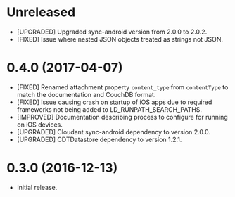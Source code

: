 # Unreleased
- [UPGRADED] Upgraded sync-android version from 2.0.0 to 2.0.2.
- [FIXED] Issue where nested JSON objects treated as strings not JSON.

# 0.4.0 (2017-04-07)

- [FIXED] Renamed attachment property `content_type` from `contentType` to match
  the documentation and CouchDB format.
- [FIXED] Issue causing crash on startup of iOS apps due to required frameworks not being added to LD_RUNPATH_SEARCH_PATHS.
- [IMPROVED] Documentation describing process to configure for running on iOS devices.
- [UPGRADED] Cloudant sync-android dependency to version 2.0.0.
- [UPGRADED] CDTDatastore dependency to version 1.2.1.

# 0.3.0 (2016-12-13)

- Initial release.
